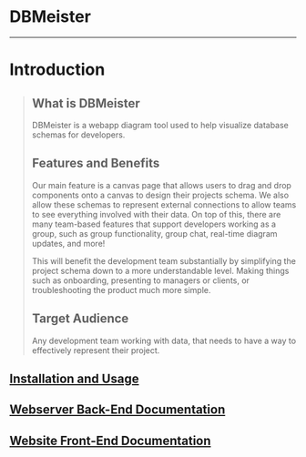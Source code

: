# DBMeister

---

# Introduction

<blockquote>

## What is DBMeister

DBMeister is a webapp diagram tool used to help visualize database schemas for developers.

## Features and Benefits

Our main feature is a canvas page that allows users to drag and drop components onto a canvas to design their projects schema. We also allow these schemas to represent external connections to allow teams to see everything involved with their data. On top of this, there are many team-based features that support developers working as a group, such as group functionality, group chat, real-time diagram updates, and more!

This will benefit the development team substantially by simplifying the project schema down to a more understandable level. Making things such as onboarding, presenting to managers or clients, or troubleshooting the product much more simple.

## Target Audience

Any development team working with data, that needs to have a way to effectively represent their project.

</blockquote>

## [Installation and Usage](installandusage.md)

## [Webserver Back-End Documentation](backend.md)

## [Website Front-End Documentation](frontend.md)